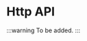 # Http API

:::warning
To be added.
:::

<!--
## Introduction

## Installation

## Instructions -->
